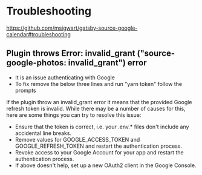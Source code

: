 # Troubleshooting

<https://github.com/msigwart/gatsby-source-google-calendar#troubleshooting>

## Plugin throws Error: invalid_grant ("source-google-photos: invalid_grant") error

- It is an issue authenticating with Google
- To fix remove the below three lines and run "yarn token" follow the prompts

If the plugin throw an invalid_grant error it means that the provided Google refresh token is invalid. While there may be a number of causes for this, here are some things you can try to resolve this issue:

- Ensure that the token is correct, i.e. your .env.* files don't include any accidental line breaks.
- Remove values for GOOGLE_ACCESS_TOKEN and GOOGLE_REFRESH_TOKEN and restart the authentication process.
- Revoke access to your Google Account for your app and restart the authentication process.
- If above doesn't help, set up a new OAuth2 client in the Google Console.

